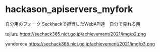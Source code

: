 # hackason_apiservers_myfork
自分用のフォーク
Seckhackで担当したWebAPI達　自分で見れる用

tojiuru 
https://sechack365.nict.go.jp/achievement/2021/img/p2.png

yandereca 
https://sechack365.nict.go.jp/achievement/2021/img/p3.png
